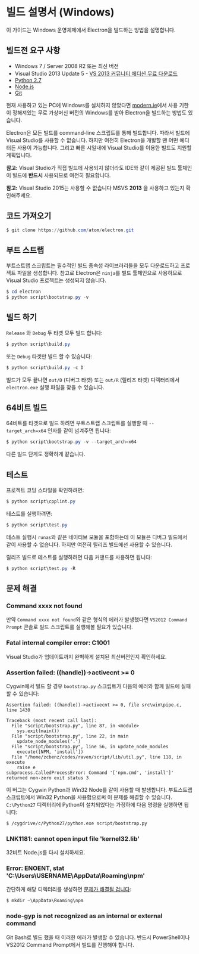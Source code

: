 # 빌드 설명서 (Windows)

이 가이드는 Windows 운영체제에서 Electron을 빌드하는 방법을 설명합니다.

## 빌드전 요구 사항

* Windows 7 / Server 2008 R2 또는 최신 버전
* Visual Studio 2013 Update 5 - [VS 2013 커뮤니티 에디션 무료 다운로드](http://www.visualstudio.com/products/visual-studio-community-vs)
* [Python 2.7](http://www.python.org/download/releases/2.7/)
* [Node.js](http://nodejs.org/download/)
* [Git](http://git-scm.com)

현재 사용하고 있는 PC에 Windows를 설치하지 않았다면 [modern.ie](https://www.modern.ie/en-us/virtualization-tools#downloads)에서
사용 기한이 정해져있는 무료 가상머신 버전의 Windows를 받아 Electron을 빌드하는 방법도
있습니다.

Electron은 모든 빌드를 command-line 스크립트를 통해 빌드합니다. 따라서 빌드에 Visual
Studio를 사용할 수 없습니다. 하지만 여전히 Electron을 개발할 땐 어떤 에디터든 사용이
가능합니다. 그리고 빠른 시일내에 Visual Studio를 이용한 빌드도 지원할 계획입니다.

**참고:** Visual Studio가 직접 빌드에 사용되지 않더라도 IDE와 같이 제공된 빌드
툴체인이 빌드에 **반드시** 사용되므로 여전히 필요합니다.

**참고:** Visual Studio 2015는 사용할 수 없습니다 MSVS **2013** 을 사용하고 있는지
확인해주세요.

## 코드 가져오기

```powershell
$ git clone https://github.com/atom/electron.git
```

## 부트 스트랩

부트스트랩 스크립트는 필수적인 빌드 종속성 라이브러리들을 모두 다운로드하고 프로젝트
파일을 생성합니다. 참고로 Electron은 `ninja`를 빌드 툴체인으로 사용하므로 Visual
Studio 프로젝트는 생성되지 않습니다.

```powershell
$ cd electron
$ python script\bootstrap.py -v
```

## 빌드 하기

`Release` 와 `Debug` 두 타겟 모두 빌드 합니다:

```powershell
$ python script\build.py
```

또는 `Debug` 타겟만 빌드 할 수 있습니다:

```powershell
$ python script\build.py -c D
```

빌드가 모두 끝나면 `out/D` (디버그 타겟) 또는 `out/R` (릴리즈 타겟) 디렉터리에서
`electron.exe` 실행 파일을 찾을 수 있습니다.

## 64비트 빌드

64비트를 타겟으로 빌드 하려면 부트스트랩 스크립트를 실행할 때 `--target_arch=x64`
인자를 같이 넘겨주면 됩니다:

```powershell
$ python script\bootstrap.py -v --target_arch=x64
```

다른 빌드 단계도 정확하게 같습니다.

## 테스트

프로젝트 코딩 스타일을 확인하려면:

```powershell
$ python script\cpplint.py
```

테스트를 실행하려면:

```powershell
$ python script\test.py
```

테스트 실행시 `runas`와 같은 네이티브 모듈을 포함하는데 이 모듈은 디버그 빌드에서 같이
사용할 수 없습니다. 하지만 여전히 릴리즈 빌드에선 사용할 수 있습니다.

릴리즈 빌드로 테스트를 실행하려면 다음 커맨드를 사용하면 됩니다:

```powershell
$ python script\test.py -R
```

## 문제 해결

### Command xxxx not found

만약 `Command xxxx not found`와 같은 형식의 에러가 발생했다면
`VS2012 Command Prompt` 콘솔로 빌드 스크립트를 실행해볼 필요가 있습니다.

### Fatal internal compiler error: C1001

Visual Studio가 업데이트까지 완벽하게 설치된 최신버전인지 확인하세요.

### Assertion failed: ((handle))->activecnt >= 0

Cygwin에서 빌드 할 경우 `bootstrap.py` 스크립트가 다음의 에러와 함께 빌드에 실패할 수
있습니다:

```
Assertion failed: ((handle))->activecnt >= 0, file src\win\pipe.c, line 1430

Traceback (most recent call last):
  File "script/bootstrap.py", line 87, in <module>
    sys.exit(main())
  File "script/bootstrap.py", line 22, in main
    update_node_modules('.')
  File "script/bootstrap.py", line 56, in update_node_modules
    execute([NPM, 'install'])
  File "/home/zcbenz/codes/raven/script/lib/util.py", line 118, in execute
    raise e
subprocess.CalledProcessError: Command '['npm.cmd', 'install']' returned non-zero exit status 3
```

이 버그는 Cygwin Python과 Win32 Node를 같이 사용할 때 발생합니다. 부트스트랩
스크립트에서 Win32 Python을 사용함으로써 이 문제를 해결할 수 있습니다. `C:\Python27`
디렉터리에 Python이 설치되었다는 가정하에 다음 명령을 실행하면 됩니다:

```bash
$ /cygdrive/c/Python27/python.exe script/bootstrap.py
```

### LNK1181: cannot open input file 'kernel32.lib'

32비트 Node.js를 다시 설치하세요.

### Error: ENOENT, stat 'C:\Users\USERNAME\AppData\Roaming\npm'

간단하게 해당 디렉터리를 생성하면 [문제가 해결될 겁니다](http://stackoverflow.com/a/25095327/102704):

```powershell
$ mkdir ~\AppData\Roaming\npm
```

### node-gyp is not recognized as an internal or external command

Git Bash로 빌드 했을 때 이러한 에러가 발생할 수 있습니다. 반드시 PowerShell이나
VS2012 Command Prompt에서 빌드를 진행해야 합니다.
